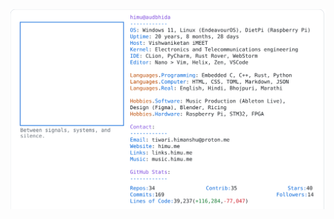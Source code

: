 <a href="https://github.com/HimuCodes">
  <picture>
    <source media="(prefers-color-scheme: dark)" srcset="https://raw.githubusercontent.com/HimuCodes/HimuCodes/main/dark.svg?b=1760499314">
    <img alt="HimuCodes's GitHub Profile README" src="https://raw.githubusercontent.com/HimuCodes/HimuCodes/main/light.svg?b=1760499314">
  </picture>
</a>
